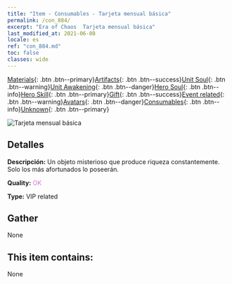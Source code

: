 ```yaml
---
title: "Item - Consumables - Tarjeta mensual básica"
permalink: /con_884/
excerpt: "Era of Chaos  Tarjeta mensual básica"
last_modified_at: 2021-06-08
locale: es
ref: "con_884.md"
toc: false
classes: wide
---
```

 [Materials](/ItemsES/){: .btn .btn--primary}[Artifacts](/ItemsES/Artifacts/){: .btn .btn--success}[Unit Soul](/ItemsES/UnitSoul/){: .btn .btn--warning}[Unit Awakening](/ItemsES/UnitAwakening/){: .btn .btn--danger}[Hero Soul](/ItemsES/HeroSoul/){: .btn .btn--info}[Hero Skill](/ItemsES/HeroSkill/){: .btn .btn--primary}[Gift](/ItemsES/Gift/){: .btn .btn--success}[Event related](/ItemsES/Events/){: .btn .btn--warning}[Avatars](/ItemsES/Avatars/){: .btn .btn--danger}[Consumables](/ItemsES/Consumables/){: .btn .btn--info}[Unknown](/ItemsES/Unknown/){: .btn .btn--primary}

 ![Tarjeta mensual básica](/images/t/i_month.png)

## Detalles
 **Descripción:** Un objeto misterioso que produce riqueza constantemente. Solo los más afortunados lo poseerán.

 **Quality:** <span style="color: #DA70D6">OK</span>

 **Type:** VIP related

## Gather

  None

## This item contains:

  None

